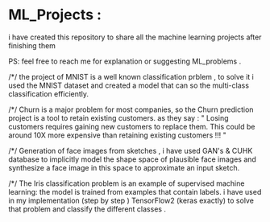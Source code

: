 # ML_Projects : 
i have created this repository to share all the machine learning projects after finishing them 

PS: feel free to reach me for explanation or suggesting ML_problems . 

/*/ the project of MNIST is a well known classification prblem , to solve it i used the MNIST dataset and created a model that can so the multi-class classification efficiently.

/*/ Churn is a major problem for most companies, so the Churn prediction project is a tool to retain existing customers. as they say : " Losing customers requires gaining new customers to replace them. This could be around 10X more expensive than retaining existing customers !!! "

/*/ Generation of face images from sketches , i have used GAN's & CUHK database to implicitly model the shape space of plausible face images and synthesize a face image in this space to approximate an input sketch. 

/*/ The Iris classification problem is an example of supervised machine learning: the model is trained from examples that contain labels. i have used in my implementation (step by step ) TensorFlow2 (keras exactly) to solve that problem and classify the different classes . 
